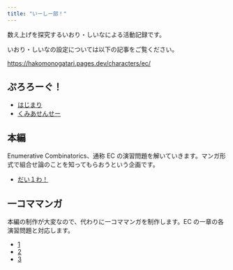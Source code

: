 ```yaml
---
title: "いーしー部！"
---
```


数え上げを探究するいおり・しいなによる活動記録です。

いおり・しいなの設定については以下の記事をご覧ください。

https://hakomonogatari.pages.dev/characters/ec/

## ぷろろーぐ！

- [はじまり](./prologue/)
- [くみあせんせー](./prologue-2/)

## 本編

Enumerative Combinatorics、通称 EC の演習問題を解いていきます。マンガ形式で組合せ論のことを知ってもらおうという企画です。

- [だい１わ！](./1/)

## 一コママンガ

本編の制作が大変なので、代わりに一コママンガを制作します。EC の一章の各演習問題と対応します。

- [1](./1koma/1.png)
- [2](./1koma/2.png)
- [3](./1koma/3.png)
